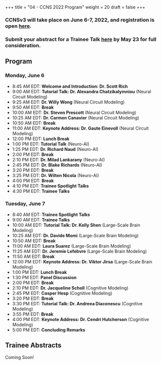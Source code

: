 +++
title = "04 - CCNS 2022 Program"
weight = 20
draft = false
+++

### CCNSv3 will take place on June 6-7, 2022, and registration is open [here](https://www.crowdcast.io/e/ccnsv3/register).

### Submit your abstract for a Trainee Talk [here](https://forms.gle/thSZWMyr4uxHQLJi9) by May 23 for full consideration.

## Program
### Monday, June 6
* 8:45 AM EDT: **Welcome and Introduction: Dr. Scott Rich**
* 9:00 AM EDT: **Tutorial Talk: Dr. Alexandra Chatzikalymniou** (Neural Circuit Modeling)
* 9:25 AM EDT: **Dr. Willy Wong** (Neural Circuit Modeling) 
* 9:50 AM EDT: **Break**
* 10:00 AM EDT: **Dr. Steven Prescott** (Neural Circuit Modeling) 
* 10:25 AM EDT: **Dr. Carmen Canavier** (Neural Circuit Modeling)
* 10:50 AM EDT: **Break**
* 11:00 AM EDT: **Keynote Address: Dr. Gaute Einevoll** (Neural Circuit Modeling)
* 12:00 PM EDT: **Lunch Break**
* 1:00 PM EDT: **Tutorial Talk** (Neuro-AI)
* 1:25 PM EDT: **Dr. Richard Naud** (Neuro-AI)
* 2:00 PM EDT: **Break**
* 2:10 PM EDT: **Dr. Milad Lankarany** (Neuro-AI)
* 2:45 PM EDT: **Dr. Blake Richards** (Neuro-AI)
* 3:20 PM EDT: **Break**
* 3:25 PM EDT: **Dr. Wilten Nicola** (Neuro-AI)
* 4:00 PM EDT: **Break**
* 4:10 PM EDT: **Trainee Spotlight Talks**
* 4:30 PM EDT: **Trainee Talks**


### Tuesday, June 7
* 8:40 AM EDT: **Trainee Spotlight Talks**
* 9:00 AM EDT: **Trainee Talks**
* 10:00 AM EDT: **Tutorial Talk: Dr. Kelly Shen** (Large-Scale Brain Modeling)
* 10:25 AM EDT: **Dr. Davide Momi** (Large-Scale Brain Modeling)
* 10:50 AM EDT: **Break**
* 11:00 AM EDT: **Laura Suarez** (Large-Scale Brain Modeling)
* 11:25 AM EDT: **Dr. Jeremie Lefebvre** (Large-Scale Brain Modeling)
* 11:50 AM EDT: **Break**
* 12:00 PM EDT: **Keynote Address: Dr. Viktor Jirsa** (Large-Scale Brain Modeling)
* 1:00 PM EDT: **Lunch Break**
* 1:30 PM EDT: **Panel Discussion**
* 2:00 PM EDT: **Break**
* 2:10 PM EDT: **Dr. Jacqueline Scholl** (Cognitive Modeling)
* 2:45 PM EDT: **Casper Hesp** (Cognitive Modeling)
* 3:20 PM EDT: **Break**
* 3:30 PM EDT: **Tutorial Talk: Dr. Andreea Diaconescu** (Cognitive Modeling)
* 3:55 PM EDT: **Break**
* 4:00 PM EDT: **Keynote Address: Dr. Cendri Hutcherson** (Cognitive Modeling)
* 5:00 PM EDT: **Concluding Remarks**

## Trainee Abstracts
Coming Soon!
